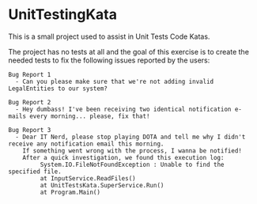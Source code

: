UnitTestingKata
===============

This is a small project used to assist in Unit Tests Code Katas. 

The project has no tests at all and the goal of this exercise is to create the needed tests to fix the following issues reported by the users:


    Bug Report 1 
      - Can you please make sure that we're not adding invalid LegalEntities to our system?
    
    Bug Report 2
      - Hey dumbass! I've been receiving two identical notification e-mails every morning... please, fix that!
    
    Bug Report 3
      - Dear IT Nerd, please stop playing DOTA and tell me why I didn't receive any notification email this morning.
        If something went wrong with the process, I wanna be notified! 
        After a quick investigation, we found this execution log:
             System.IO.FileNotFoundException : Unable to find the specified file.
             at InputService.ReadFiles() 
             at UnitTestsKata.SuperService.Run() 
             at Program.Main()



